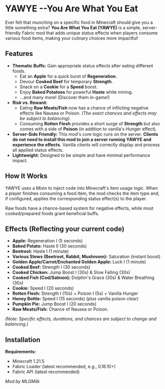 # YAWYE --You Are What You Eat

Ever felt that munching on a specific food in Minecraft should give you a little something extra? **You Are What You Eat (YAWYE)** is a simple, server-friendly Fabric mod that adds unique status effects when players consume various food items, making your culinary choices more impactful!

## Features

*   **Thematic Buffs:** Gain appropriate status effects after eating different foods.
    *   Eat an **Apple** for a quick burst of **Regeneration**.
    *   Devour **Cooked Beef** for temporary **Strength**.
    *   Snack on a **Cookie** for a **Speed** boost.
    *   Enjoy **Baked Potatoes** for powerful **Haste** while mining.
    *   ...and many more! (Discover them in-game!)
*   **Risk vs. Reward:**
    *   Eating **Raw Meats/Fish** now has a chance of inflicting negative effects like Nausea or Poison. *(The exact chances and effects may be subject to balancing).*
    *   Consuming **Rotten Flesh** provides a short surge of **Strength** but also comes with a side of **Poison** (in addition to vanilla's Hunger effect).
*   **Server-Side Friendly:** This mod's core logic runs on the server. **Clients do not need to install this mod to join a server running YAWYE and experience the effects.** Vanilla clients will correctly display and process all applied status effects.
*   **Lightweight:** Designed to be simple and have minimal performance impact.

## How It Works

YAWYE uses a Mixin to inject code into Minecraft's item usage logic. When a player finishes consuming a food item, the mod checks the item type and, if configured, applies the corresponding status effect(s) to the player.

Raw foods have a chance-based system for negative effects, while most cooked/prepared foods grant beneficial buffs.

## Effects (Reflecting your current code)

*   **Apple:** Regeneration I (5 seconds)
*   **Baked Potato:** Haste II (30 seconds)
*   **Beetroot:** Haste I (1 minute)
*   **Various Stews (Beetroot, Rabbit, Mushroom):** Saturation (instant boost)
*   **Golden Apple/Carrot/Enchanted Golden Apple:** Luck I (1 minute)
*   **Cooked Beef:** Strength I (30 seconds)
*   **Cooked Chicken:** Jump Boost I (30s) & Slow Falling (30s)
*   **Cooked Fish (Cod/Salmon):** Dolphin's Grace (30s) & Water Breathing (30s)
*   **Cookie:** Speed I (20 seconds)
*   **Rotten Flesh:** Strength I (10s) + Poison I (5s) + Vanilla Hunger
*   **Honey Bottle:** Speed I (15 seconds) (plus vanilla poison clear)
*   **Pumpkin Pie:** Jump Boost I (20 seconds)
*   **Raw Meats/Fish:** Chance of Nausea or Poison.

*(Note: Specific effects, durations, and chances are subject to change and balancing.)*

## Installation

**Requirements:**
*   Minecraft 1.21.5
*   Fabric Loader (latest recommended, e.g., 0.16.10+)
*   Fabric API (latest recommended)


*Mod by MLGMilk*
